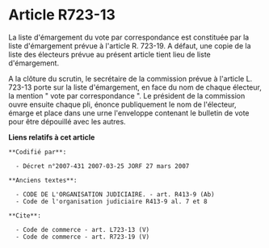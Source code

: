 # Article R723-13

La liste d'émargement du vote par correspondance est constituée par la liste d'émargement prévue à l'article R. 723-19. A
défaut, une copie de la liste des électeurs prévue au présent article tient lieu de liste d'émargement. 

A la clôture du scrutin, le secrétaire de la commission prévue à l'article L. 723-13 porte sur la liste d'émargement, en face
du nom de chaque électeur, la mention " vote par correspondance ". Le président de la commission ouvre ensuite chaque pli,
énonce publiquement le nom de l'électeur, émarge et place dans une urne l'enveloppe contenant le bulletin de vote pour être
dépouillé avec les autres.

**Liens relatifs à cet article**

	**Codifié par**:

	  - Décret n°2007-431 2007-03-25 JORF 27 mars 2007

	**Anciens textes**:

	  - CODE DE L'ORGANISATION JUDICIAIRE. - art. R413-9 (Ab)
	  - Code de l'organisation judiciaire R413-9 al. 7 et 8

	**Cite**:

	  - Code de commerce - art. L723-13 (V)
	  - Code de commerce - art. R723-19 (V)
